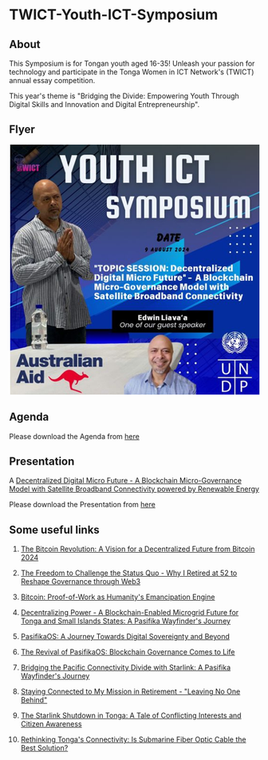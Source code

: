 # TWICT-Youth-ICT-Symposium

## About

This Symposium is for Tongan youth aged 16-35! Unleash your passion for technology and participate in the Tonga Women in ICT Network's (TWICT) annual essay competition. 

This year's theme is "Bridging the Divide: Empowering Youth Through Digital Skills and Innovation and Digital Entrepreneurship".

## Flyer

<p align="center">
 <img width="500" src="https://github.com/EdwinLiavaa/TWICT-Youth-ICT-Symposium/blob/main/files/flyer.jpg">
</p>

## Agenda

Please download the Agenda from [here](https://github.com/EdwinLiavaa/TWICT-Youth-ICT-Symposium/blob/main/files/agenda.pdf) 

## Presentation

A [Decentralized Digital Micro Future - A Blockchain Micro-Governance Model with Satellite Broadband Connectivity powered by Renewable Energy](https://github.com/EdwinLiavaa/liavaa.space/blob/main/blog/20240718/20240718.md)

Please download the Presentation from [here](https://github.com/EdwinLiavaa/TWICT-Youth-ICT-Symposium/blob/main/files/Decentralized-Digital-Micro-Future-Edwin-Liavaa.pdf) 

## Some useful links

1. [The Bitcoin Revolution: A Vision for a Decentralized Future from Bitcoin 2024](https://github.com/EdwinLiavaa/liavaa.space/blob/main/blog/20240731/20240731.md)

2. [The Freedom to Challenge the Status Quo - Why I Retired at 52 to Reshape Governance through Web3](https://github.com/EdwinLiavaa/liavaa.space/blob/main/blog/20240713/20240713.md)
   
3. [Bitcoin: Proof-of-Work as Humanity's Emancipation Engine](https://github.com/EdwinLiavaa/liavaa.space/blob/main/blog/20240602/20240602.md)
   
4. [Decentralizing Power - A Blockchain-Enabled Microgrid Future for Tonga and Small Islands States: A Pasifika Wayfinder's Journey](https://github.com/EdwinLiavaa/liavaa.space/blob/main/blog/20240509/20240509.md)
   
5. [PasifikaOS: A Journey Towards Digital Sovereignty and Beyond](https://github.com/EdwinLiavaa/liavaa.space/blob/main/blog/20240709/20240709.md)
   
6. [The Revival of PasifikaOS: Blockchain Governance Comes to Life](https://github.com/EdwinLiavaa/liavaa.space/blob/main/blog/20240612/20240612.md)
   
7. [Bridging the Pacific Connectivity Divide with Starlink: A Pasifika Wayfinder's Journey](https://github.com/EdwinLiavaa/liavaa.space/blob/main/blog/20240511/20240511.md)
   
8. [Staying Connected to My Mission in Retirement - "Leaving No One Behind"](https://github.com/EdwinLiavaa/liavaa.space/blob/main/blog/20240402/20240402.md)
   
9. [The Starlink Shutdown in Tonga: A Tale of Conflicting Interests and Citizen Awareness](https://github.com/EdwinLiavaa/liavaa.space/blob/main/blog/20240711/20240711.md)
    
10. [Rethinking Tonga's Connectivity: Is Submarine Fiber Optic Cable the Best Solution?](https://github.com/EdwinLiavaa/liavaa.space/blob/main/blog/20240701/20240701.md)
    

